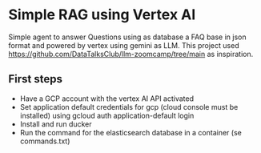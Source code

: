 # Simple RAG using Vertex AI

Simple agent to answer Questions using as database a FAQ base in json format and powered by vertex using gemini as LLM. This project used https://github.com/DataTalksClub/llm-zoomcamp/tree/main as inspiration.

## First steps

* Have a GCP account with the vertex AI API activated
* Set application default credentials for gcp (cloud console must be installed) using gcloud auth application-default login
* Install and run ducker
* Run the command for the elasticsearch database in a container (se commands.txt)
